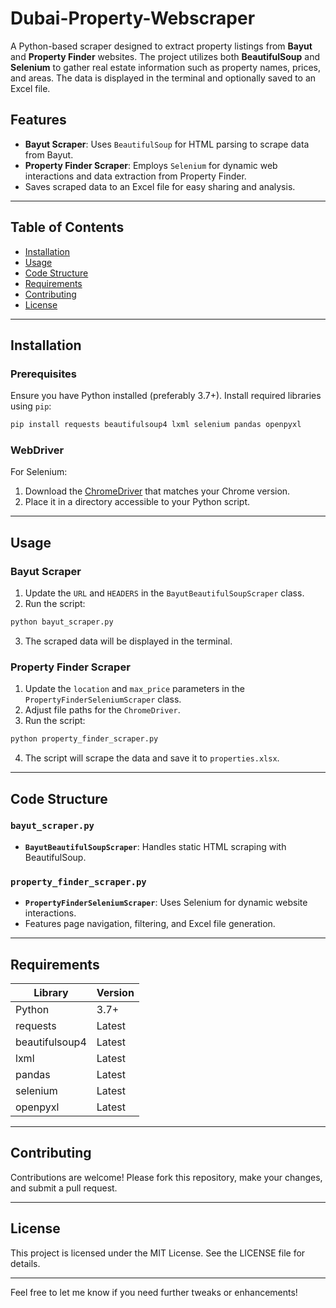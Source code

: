 # Dubai-Property-Webscraper

A Python-based scraper designed to extract property listings from **Bayut** and **Property Finder** websites. The project utilizes both **BeautifulSoup** and **Selenium** to gather real estate information such as property names, prices, and areas. The data is displayed in the terminal and optionally saved to an Excel file.

## Features

- **Bayut Scraper**: Uses `BeautifulSoup` for HTML parsing to scrape data from Bayut.
- **Property Finder Scraper**: Employs `Selenium` for dynamic web interactions and data extraction from Property Finder.
- Saves scraped data to an Excel file for easy sharing and analysis.

---

## Table of Contents

- [Installation](#installation)
- [Usage](#usage)
- [Code Structure](#code-structure)
- [Requirements](#requirements)
- [Contributing](#contributing)
- [License](#license)

---

## Installation

### Prerequisites

Ensure you have Python installed (preferably 3.7+). Install required libraries using `pip`:

```bash
pip install requests beautifulsoup4 lxml selenium pandas openpyxl
```

### WebDriver

For Selenium:
1. Download the [ChromeDriver](https://chromedriver.chromium.org/downloads) that matches your Chrome version.
2. Place it in a directory accessible to your Python script.

---

## Usage

### Bayut Scraper

1. Update the `URL` and `HEADERS` in the `BayutBeautifulSoupScraper` class.
2. Run the script:

```bash
python bayut_scraper.py
```

3. The scraped data will be displayed in the terminal.

### Property Finder Scraper

1. Update the `location` and `max_price` parameters in the `PropertyFinderSeleniumScraper` class.
2. Adjust file paths for the `ChromeDriver`.
3. Run the script:

```bash
python property_finder_scraper.py
```

4. The script will scrape the data and save it to `properties.xlsx`.

---

## Code Structure

### `bayut_scraper.py`
- **`BayutBeautifulSoupScraper`**: Handles static HTML scraping with BeautifulSoup.

### `property_finder_scraper.py`
- **`PropertyFinderSeleniumScraper`**: Uses Selenium for dynamic website interactions.
- Features page navigation, filtering, and Excel file generation.

---

## Requirements

| Library            | Version     |
|--------------------|-------------|
| Python             | 3.7+        |
| requests           | Latest      |
| beautifulsoup4     | Latest      |
| lxml               | Latest      |
| pandas             | Latest      |
| selenium           | Latest      |
| openpyxl           | Latest      |

---

## Contributing

Contributions are welcome! Please fork this repository, make your changes, and submit a pull request.

---

## License

This project is licensed under the MIT License. See the LICENSE file for details.

---

Feel free to let me know if you need further tweaks or enhancements!
